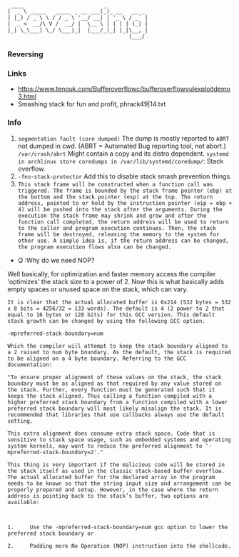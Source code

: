 ```

 ____                         _             
|  _ \ _____   _____ _ __ ___(_)_ __   __ _ 
| |_) / _ \ \ / / _ \ '__/ __| | '_ \ / _` |
|  _ <  __/\ V /  __/ |  \__ \ | | | | (_| |
|_| \_\___| \_/ \___|_|  |___/_|_| |_|\__, |
                                      |___/ 
```

### Reversing
<wikipedia reverse engineering>

### Links
* https://www.tenouk.com/Bufferoverflowc/bufferoverflowvulexploitdemo3.html
* Smashing stack for fun and profit, phrack49|14.txt

### Info
1. `segmentation fault (core dumped)` The dump is mostly reported to `ABRT` not dumped in cwd. (ABRT = Automated Bug reporting tool, not abort.) 
   `/var/crash/abrt` Might contain a copy and its distro dependent.
   `systemd in archlinux store coredumps in /var/lib/systemd/coredump/`: Stack overflow.
2. `-fno-stack-protector` Add this to disable stack smash prevention things.
3. ``` This stack frame will be constructed when a function call was triggered. The frame is bounded by the stack frame pointer (ebp) at the bottom and the stack pointer (esp) at the top. The return address, pointed to or hold by the instruction pointer (eip = ebp + 4) will be pushed into the stack after the arguments. During the execution the stack frame may shrink and grow and after the function call completed, the return address will be used to return to the caller and program execution continues. Then, the stack frame will be destroyed, releasing the memory to the system for other use. A simple idea is, if the return address can be changed, the program execution flows also can be changed. ```

* *Q* :Why do we need NOP? 

Well basically, for optimization and faster memory access the compiler 'optimizes' the stack size to a power of 2. Now this is what basically adds empty spaces or unused space on the stack, which can vary.

```
It is clear that the actual allocated buffer is 0x214 (532 bytes = 532 x 8 bits = 4256/32 = 133 words). The default is 4 (2 power to 2 that equal to 16 bytes or 128 bits) for this GCC version. This default stack growth can be changed by using the following GCC option.

-mpreferred-stack-boundary=num

Which the compiler will attempt to keep the stack boundary aligned to a 2 raised to num byte boundary. As the default, the stack is required to be aligned on a 4 byte boundary. Referring to the GCC documentation:

"To ensure proper alignment of these values on the stack, the stack boundary must be as aligned as that required by any value stored on the stack. Further, every function must be generated such that it keeps the stack aligned. Thus calling a function compiled with a higher preferred stack boundary from a function compiled with a lower preferred stack boundary will most likely misalign the stack. It is recommended that libraries that use callbacks always use the default setting.

This extra alignment does consume extra stack space. Code that is sensitive to stack space usage, such as embedded systems and operating system kernels, may want to reduce the preferred alignment to '-mpreferred-stack-boundary=2'."

This thing is very important if the malicious code will be stored in the stack itself as used in the classic stack-based buffer overflow. The actual allocated buffer for the declared array in the program needs to be known so that the string input size and arrangement can be properly prepared and setup. However, in the case where the return address is pointing back to the stack’s buffer, two options are available:

 

1.     Use the -mpreferred-stack-boundary=num gcc option to lower the preferred stack boundary or

2.     Padding more No Operation (NOP) instruction into the shellcode.
```


